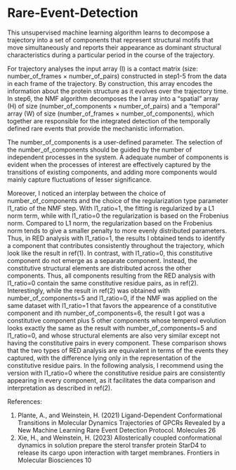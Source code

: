 # Rare-Event-Detection

This unsupervised machine learning algorithm learns to decompose a trajectory into a set of components that represent structural motifs that move simultaneously and reports their appearance as dominant structural characteristics during a particular period in the course of the trajectory. 

For trajectory analyses the input array (I) is a contact matrix (size: number_of_frames × number_of_pairs) constructed in step1-5 from the data in each frame of the trajectory. By construction, this array encodes the information about the protein structure as it evolves over the trajectory time. In step6, the NMF algorithm decomposes the I array into a “spatial” array (H) of size (number_of_components × number_of_pairs) and a “temporal” array (W) of size (number_of_frames × number_of_components), which together are responsible for the integrated detection of the temporally defined rare events that provide the mechanistic information.

The number_of_components is a user-defined parameter. The selection of the number_of_components should be guided by the number of independent processes in the system. A adequate number of components is evident when the processes of interest are effectively captured by the transitions of existing components, and adding more components would mainly capture fluctuations of lesser significance.

Moreover, I noticed an interplay between the choice of number_of_components and the choice of the regularization type parameter l1_ratio of the NMF step. With l1_ratio=1, the fitting is regularized by a L1 norm term, while with l1_ratio=0 the regularization is based on the Frobenius norm. Compared to L1 norm, the regularization based on the Frobenius norm tends to give a smaller penalty to more evenly distributed parameters. Thus, in RED analysis with l1_ratio=1, the results I obtained tends to identify a component that contributes consistently throughout the trajectory, which look like the result in ref(1). In contrast, with l1_ratio=0, this constitutive component do not emerge as a separate component. Instead, the constitutive structural elements are distributed across the other components. Thus, all components resulting from the RED analysis with l1_ratio=0 contain the same constitutive residue pairs, as in ref(2). Interestingly, while the result in ref(2) was obtained with number_of_components=5 and l1_ratio=0, if the NMF was applied on the same dataset with l1_ratio=1 that favors the appearence of a constitutive component and ith number_of_components=6, the result I got was a constitutive component plus 5 other components whose temperol evolution looks exactly the same as the result with number_of_components=5 and l1_ratio=0, and whose structural elements are also very similar except not having the constitutive pairs in every component. These comparison shows that the two types of RED analysis are equivalent in terms of the events they captured, with the difference lying only in the representation of the constitutive residue pairs. In the following analysis, I recommend using the version with l1_ratio=0 where the constitutive residue pairs are consistently appearing in every component, as it facilitates the data comparison and interpretation as described in ref(2).

References:
1. Plante, A., and Weinstein, H. (2021) Ligand-Dependent Conformational Transitions in Molecular Dynamics Trajectories of GPCRs Revealed by a New Machine Learning Rare Event Detection Protocol. Molecules 26
2. Xie, H., and Weinstein, H. (2023) Allosterically coupled conformational dynamics in solution prepare the sterol transfer protein StarD4 to release its cargo upon interaction with target membranes. Frontiers in Molecular Biosciences 10

